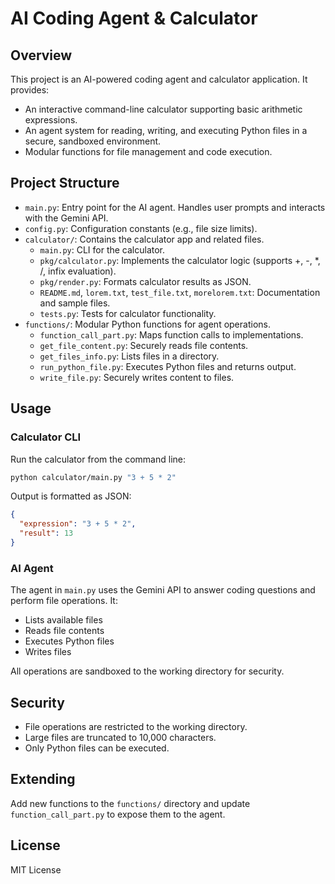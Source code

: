 # AI Coding Agent & Calculator

## Overview

This project is an AI-powered coding agent and calculator application. It provides:

- An interactive command-line calculator supporting basic arithmetic expressions.
- An agent system for reading, writing, and executing Python files in a secure, sandboxed environment.
- Modular functions for file management and code execution.

## Project Structure

- `main.py`: Entry point for the AI agent. Handles user prompts and interacts with the Gemini API.
- `config.py`: Configuration constants (e.g., file size limits).
- `calculator/`: Contains the calculator app and related files.
  - `main.py`: CLI for the calculator.
  - `pkg/calculator.py`: Implements the calculator logic (supports +, -, \*, /, infix evaluation).
  - `pkg/render.py`: Formats calculator results as JSON.
  - `README.md`, `lorem.txt`, `test_file.txt`, `morelorem.txt`: Documentation and sample files.
  - `tests.py`: Tests for calculator functionality.
- `functions/`: Modular Python functions for agent operations.
  - `function_call_part.py`: Maps function calls to implementations.
  - `get_file_content.py`: Securely reads file contents.
  - `get_files_info.py`: Lists files in a directory.
  - `run_python_file.py`: Executes Python files and returns output.
  - `write_file.py`: Securely writes content to files.

## Usage

### Calculator CLI

Run the calculator from the command line:

```zsh
python calculator/main.py "3 + 5 * 2"
```

Output is formatted as JSON:

```json
{
  "expression": "3 + 5 * 2",
  "result": 13
}
```

### AI Agent

The agent in `main.py` uses the Gemini API to answer coding questions and perform file operations. It:

- Lists available files
- Reads file contents
- Executes Python files
- Writes files

All operations are sandboxed to the working directory for security.

## Security

- File operations are restricted to the working directory.
- Large files are truncated to 10,000 characters.
- Only Python files can be executed.

## Extending

Add new functions to the `functions/` directory and update `function_call_part.py` to expose them to the agent.

## License

MIT License
